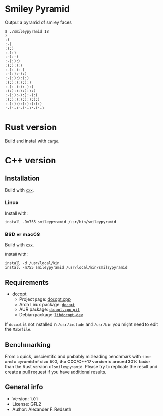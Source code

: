 # Smiley Pyramid

Output a pyramid of smiley faces.

```
$ ./smileypyramid 18
)
:)
:-)
:):)
:-):)
:-):-)
:-):):)
:):):):)
:-):-):-)
:-):):-):)
:-):):):):)
:):):):):):)
:-):-):):-):)
:):):):):):):)
:-):):-):):-):)
:):):):):):):):)
:-):):):):):):):)
:-):-):-):-):-):-)
```

# Rust version

Build and install with `cargo`.

# C++ version

## Installation

Build with [`cxx`](https://github.com/xyproto/cxx).

### Linux

Install with:

    install -Dm755 smileypyramid /usr/bin/smileypyramid

### BSD or macOS

Build with [`cxx`](https://github.com/xyproto/cxx).

Install with:

    install -d /usr/local/bin
    install -m755 smileypyramid /usr/local/bin/smileypyramid

## Requirements

* docopt
  - Project page: [docopt.cpp](https://github.com/docopt/docopt.cpp)
  - Arch Linux package: [`docopt`](https://www.archlinux.org/packages/community/x86_64/docopt/)
  - AUR package: [`docopt.cpp-git`](https://aur.archlinux.org/packages/docopt.cpp-git/)
  - Debian package: [`libdocopt-dev`](https://packages.debian.org/search?keywords=libdocopt-dev)

If `docopt` is not installed in `/usr/include` and `/usr/bin` you might need to edit the `Makefile`.

## Benchmarking

From a quick, unscientific and probably misleading benchmark with `time` and a pyramid of size 500, the GCC/C++17 version is around 30% faster than the Rust version of `smileypyramid`. Please try to replicate the result and create a pull request if you have additional results.

## General info

* Version: 1.0.1
* License: GPL2
* Author: Alexander F. Rødseth
